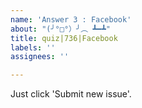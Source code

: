```yaml
---
name: 'Answer 3 : Facebook'
about: "(╯°□°）╯︵ ┻━┻"
title: quiz|736|Facebook
labels: ''
assignees: ''

---
```


Just click 'Submit new issue'.
